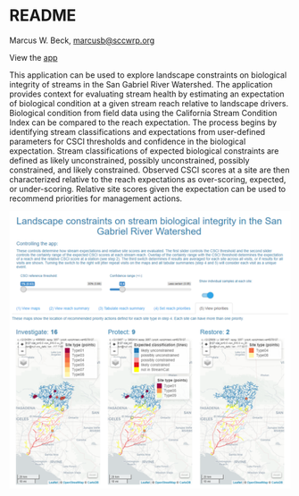 # README

Marcus W. Beck, [marcusb@sccwrp.org](mailto:marcusb@sccwrp.org)

View the [app](https://beckmw.shinyapps.io/sgrrmp_classify/)

This application can be used to explore landscape constraints on biological integrity of streams in the San Gabriel River Watershed.  The application provides context for evaluating stream health by estimating an expectation of biological condition at a given stream reach relative to landscape drivers. Biological condition from field data using the California Stream Condition Index can be compared to the reach expectation.  The process begins by identifying stream classifications and expectations from user-defined parameters for CSCI thresholds and confidence in the biological expectation. Stream classifications of expected biological constraints are defined as likely unconstrained, possibly unconstrained, possibly constrained, and likely constrained.  Observed CSCI scores at a site are then characterized relative to the reach expectations as over-scoring, expected, or under-scoring.  Relative site scores given the expectation can be used to recommend priorities for management actions.

![](app.png)